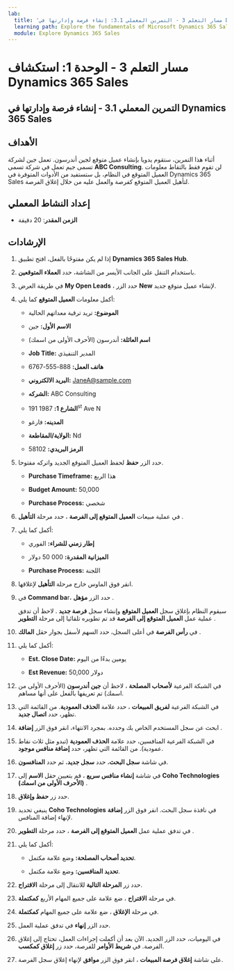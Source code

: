 ```yaml
---
lab:
  title: 'مسار التعلم 3 - التمرين المعملي 3.1: إنشاء فرصة وإدارتها في Dynamics 365 Sales'
  learning path: Explore the fundamentals of Microsoft Dynamics 365 Sales
  module: Explore Dynamics 365 Sales
---
```



مسار التعلم 3 - الوحدة 1: استكشاف Dynamics 365 Sales
========================

## التمرين المعملي 3.1 - إنشاء فرصة وإدارتها في Dynamics 365 Sales 

## الأهداف

أثناء هذا التمرين، ستقوم يدويا بإنشاء عميل متوقع لجين أندرسون. تعمل جين لشركة تسمى جيم تعمل في شركة تسمى **ABC Consulting**. لن تقوم فقط بالتقاط معلومات العميل المتوقع في النظام، بل ستستفيد من الأدوات المتوفرة في Dynamics 365 Sales لتأهيل العميل المتوقع كفرصة والعمل عليه من خلال إغلاق الفرصة.


## إعداد النشاط المعملي

  - **الزمن المقدر**: 20 دقيقة

## الإرشادات


1. إذا لم يكن مفتوحًا بالفعل، افتح تطبيق **Dynamics 365 Sales Hub**.

2. باستخدام التنقل على الجانب الأيسر من الشاشة، حدد **العملاء المتوقعين**. 

3. في طريقة العرض **My Open Leads** ، حدد الزر **New** لإنشاء عميل متوقع جديد. 

4. أكمل معلومات **العميل المتوقع** كما يلي:

    - **الموضوع:** تريد ترقية معداتهم الحالية

    - **الاسم الأول:** جين

    - **اسم العائلة:** أندرسون (الأحرف الأولى من اسمك)

    - **Job Title:** المدير التنفيذي

    - **هاتف العمل:** 888-555-6767

    - **البريد الالكتروني:** [JaneA@sample.com](mailto:JaneA@sample.com)

    - **الشركه:** ABC Consulting

    - **الشارع 1:** 1987 191<sup data-htmlnode="">st</sup> Ave N

    - **المدينه:** فارغو

    - **الولاية/المقاطعة:** Nd

    - **الرمز البريدي:** 58102

5. حدد الزر **حفظ** لحفظ العميل المتوقع الجديد واتركه مفتوحا. 

    - **Purchase Timeframe:** هذا الربع

    - **Budget Amount:** 50,000

    - **Purchase Process:** شخصي

6. في عملية مبيعات **العميل المتوقع إلى الفرصة** ، حدد مرحلة **التأهيل** .

7. أكمل كما يلي:

    - **إطار زمني للشراء:** الفوري

    - **الميزانية المقدرة:** 000 50 دولار 

    - **Purchase Process:** اللجنة

8. انقر فوق الماوس خارج مرحلة **التأهيل** لإغلاقها. 

9. في **Command ba**r، حدد الزر **مؤهل** . 

    سيقوم النظام بإغلاق سجل **العميل المتوقع** وإنشاء سجل **فرصة جديد** . لاحظ أن تدفق عملية عمل **العميل المتوقع إلى الفرصة** قد تم تطويره تلقائيا إلى مرحلة **التطوير** . 

10. في **رأس الفرصة** في أعلى السجل، حدد السهم لأسفل بجوار حقل **المالك** .

11. أكمل كما يلي:
    - **Est. Close Date:** يومين بدءًا من اليوم

    - **Est Revenue:** 50,000 دولار
        
12. في الشبكة الفرعية **لأصحاب المصلحة** ، لاحظ أن **جين أندرسون** (الأحرف الأولى من اسمك) تم تعريفها بالفعل على أنها مساهم.

13. في الشبكة الفرعية **لفريق المبيعات** ، حدد علامة **الحذف العمودية**. من القائمة التي تظهر، حدد **اتصال جديد**.

14. ابحث عن سجل المستخدم الخاص بك وحدده. بمجرد الانتهاء، انقر فوق الزر **إضافة** .

15. في الشبكة الفرعية المنافسين، حدد علامة **الحذف العمودية** (تبدو مثل ثلاث نقاط عمودية). من القائمة التي تظهر، حدد **إضافة منافس موجود**.

16. في شاشة **سجل البحث**، حدد **سجل جديد**، ثم حدد **المنافسون**.

17. في شاشة **إنشاء منافس سريع** ، قم بتعيين حقل **الاسم** إلى **Coho Technologies (الأحرف الأولى من اسمك)** .

18. حدد زر **حفظ وإغلاق**.

19. ينبغي تحديد **Coho Technologies** في نافذة سجل البحث. انقر فوق الزر **إضافة** لإنهاء إضافة المنافس.

20. في تدفق عملية عمل **العميل المتوقع إلى الفرصة** ، حدد مرحلة **التطوير** . 

21. أكمل كما يلي:

    - **تحديد أصحاب المصلحة:** وضع علامة مكتمل.

    - **تحديد المنافسين:** وضع علامة مكتمل. 

22. حدد زر **المرحلة التالية** للانتقال إلى مرحلة **الاقتراح**. 

23. في مرحلة **الاقتراح** ، ضع علامة على جميع المهام الأربع **كمكتملة**. 

24. في مرحلة **الإغلاق** ، ضع علامة على جميع المهام **كمكتملة**. 

25. حدد الزر **إنهاء** في تدفق عملية العمل. 

26. في اليوميات، حدد الزر الجديد. الآن بعد أن أكملت إجراءات العمل، تحتاج إلى إغلاق الفرصة. في **شريط الأوامر** للفرصة، حدد زر **إغلاق كمكسب**.

27. على شاشة **إغلاق فرصة المبيعات** ، انقر فوق الزر **موافق** لإنهاء إغلاق سجل الفرصة.


